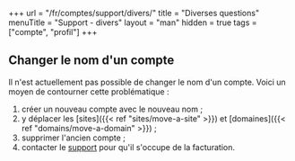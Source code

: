 +++
url = "/fr/comptes/support/divers/"
title = "Diverses questions"
menuTitle = "Support - divers"
layout = "man"
hidden = true
tags = ["compte", "profil"]
+++

## Changer le nom d'un compte

Il n'est actuellement pas possible de changer le nom d'un compte. Voici un moyen de contourner cette problématique :

1. créer un nouveau compte avec le nouveau nom ;
2. y déplacer les [sites]({{< ref "sites/move-a-site" >}}) et [domaines]({{< ref "domains/move-a-domain" >}}) ;
3. supprimer l'ancien compte ;
4. contacter le [support](https://admin.alwaysdata.com/support/add/) pour qu'il s'occupe de la facturation.
